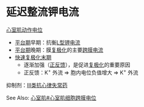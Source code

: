 # 延迟整流钾电流

[心室肌](心室肌.md)[动作电位](动作电位.md)
- [平台期](平台期.md)早期：抗衡[L型钾电流](L型钾电流.md)
- [平台期](平台期.md)晚期：膜[复极化](复极化.md)的主要[跨膜电流](跨膜电流.md)
- [快速复极化末期](快速复极化末期.md)
    - 逐渐加强（[正反馈](正反馈.md)），是促进[复极化](复极化.md)的重要原因
    - 正反馈：K<sup>+</sup> 外流 => 胞内电位负值增大 => K<sup>+</sup> 外流

抑制剂：[III类抗心律失常药](III类抗心律失常药.md)

See Also: [心室肌#心室肌细胞跨膜电位](心室肌#心室肌细胞跨膜电位)
